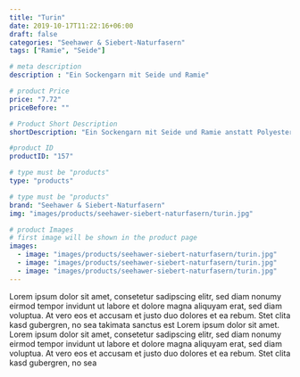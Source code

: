```yaml
---
title: "Turin"
date: 2019-10-17T11:22:16+06:00
draft: false
categories: "Seehawer & Siebert-Naturfasern"
tags: ["Ramie", "Seide"]

# meta description
description : "Ein Sockengarn mit Seide und Ramie"

# product Price
price: "7.72"
priceBefore: ""

# Product Short Description
shortDescription: "Ein Sockengarn mit Seide und Ramie anstatt Polyesterbeimischung"

#product ID
productID: "157"

# type must be "products"
type: "products"

# type must be "products"
brand: "Seehawer & Siebert-Naturfasern"
img: "images/products/seehawer-siebert-naturfasern/turin.jpg"   

# product Images
# first image will be shown in the product page
images:
  - image: "images/products/seehawer-siebert-naturfasern/turin.jpg"
  - image: "images/products/seehawer-siebert-naturfasern/turin.jpg"
  - image: "images/products/seehawer-siebert-naturfasern/turin.jpg"
---
```


Lorem ipsum dolor sit amet, consetetur sadipscing elitr, sed diam nonumy eirmod tempor invidunt ut labore et dolore magna aliquyam erat, sed diam voluptua. At vero eos et accusam et justo duo dolores et ea rebum. Stet clita kasd gubergren, no sea takimata sanctus est Lorem ipsum dolor sit amet. Lorem ipsum dolor sit amet, consetetur sadipscing elitr, sed diam nonumy eirmod tempor invidunt ut labore et dolore magna aliquyam erat, sed diam voluptua. At vero eos et accusam et justo duo dolores et ea rebum. Stet clita kasd gubergren, no sea 
